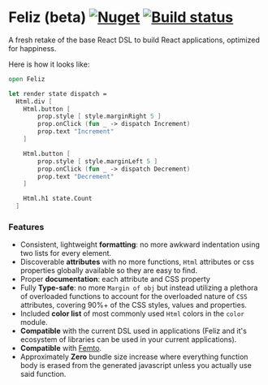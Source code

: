 # Feliz (beta) [![Nuget](https://img.shields.io/nuget/v/Feliz.svg?maxAge=0&colorB=brightgreen)](https://www.nuget.org/packages/Feliz) [![Build status](https://ci.appveyor.com/api/projects/status/yqinhayy1pgfcubp/branch/master?svg=true)](https://ci.appveyor.com/project/Zaid-Ajaj/feliz/branch/master)

A fresh retake of the base React DSL to build React applications, optimized for happiness.

Here is how it looks like:

```fs
open Feliz

let render state dispatch =
  Html.div [
    Html.button [
        prop.style [ style.marginRight 5 ]
        prop.onClick (fun _ -> dispatch Increment)
        prop.text "Increment"
    ]

    Html.button [
        prop.style [ style.marginLeft 5 ]
        prop.onClick (fun _ -> dispatch Decrement)
        prop.text "Decrement"
    ]

    Html.h1 state.Count
  ]
```

### Features

 - Consistent, lightweight **formatting**: no more awkward indentation using two lists for every element.
 - Discoverable **attributes** with no more functions, `Html` attributes or css properties globally available so they are easy to find.
 - Proper **documentation**: each attribute and CSS property
 - Fully **Type-safe**: no more `Margin of obj` but instead utilizing a plethora of overloaded functions to account for the overloaded nature of `CSS` attributes, covering 90%+ of the CSS styles, values and properties.
 - Included **color list** of most commonly used `Html` colors in the `color` module.
 - **Compatible** with the current DSL used in applications (Feliz and it's ecosystem of libraries can be used in your current applications).
 - **Compatible** with [Femto](https://github.com/Zaid-Ajaj/Femto).
 - Approximately **Zero** bundle size increase where everything function body is erased from the generated javascript unless you actually use said function.

